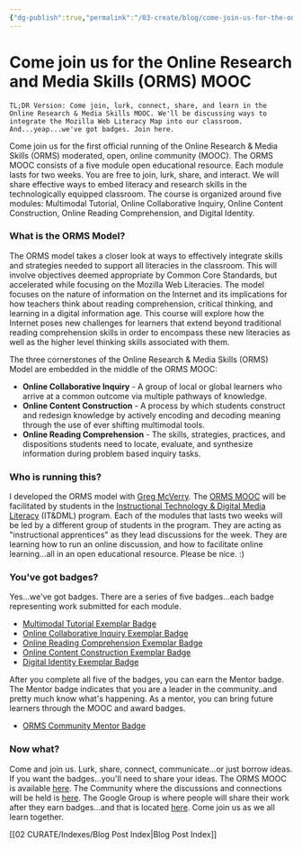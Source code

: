 ```yaml
---
{"dg-publish":true,"permalink":"/03-create/blog/come-join-us-for-the-online-research-and-media-skills-orms-mooc/","title":"Come join us for the Online Research and Media Skills (ORMS) MOOC","tags":["badges","orms","webliteracy"]}
---
```


# Come join us for the Online Research and Media Skills (ORMS) MOOC

```
TL;DR Version: Come join, lurk, connect, share, and learn in the Online Research & Media Skills MOOC. We'll be discussing ways to integrate the Mozilla Web Literacy Map into our classroom. And...yeap...we've got badges. Join here.
```

Come join us for the first official running of the Online Research & Media Skills (ORMS) moderated, open, online community (MOOC). The ORMS MOOC consists of a five module open educational resource. Each module lasts for two weeks. You are free to join, lurk, share, and interact. We will share effective ways to embed literacy and research skills in the technologically equipped classroom. The course is organized around five modules: Multimodal Tutorial, Online Collaborative Inquiry, Online Content Construction, Online Reading Comprehension, and Digital Identity.

### What is the ORMS Model?

The ORMS model takes a closer look at ways to effectively integrate skills and strategies needed to support all literacies in the classroom. This will involve objectives deemed appropriate by Common Core Standards, but accelerated while focusing on the Mozilla Web Literacies. The model focuses on the nature of information on the Internet and its implications for how teachers think about reading comprehension, critical thinking, and learning in a digital information age. This course will explore how the Internet poses new challenges for learners that extend beyond traditional reading comprehension skills in order to encompass these new literacies as well as the higher level thinking skills associated with them.

The three cornerstones of the Online Research & Media Skills (ORMS) Model are embedded in the middle of the ORMS MOOC:

- **Online Collaborative Inquiry** \- A group of local or global learners who arrive at a common outcome via multiple pathways of knowledge.
- **Online Content Construction** \- A process by which students construct and redesign knowledge by actively encoding and decoding meaning through the use of ever shifting multimodal tools.
- **Online Reading Comprehension** \- The skills, strategies, practices, and dispositions students need to locate, evaluate, and synthesize information during problem based inquiry tasks.

### **Who is running this?**

I developed the ORMS model with [Greg McVerry](https://twitter.com/jgmac1106). The [ORMS MOOC](https://sites.google.com/site/ormsmodel/) will be facilitated by students in the [Instructional Technology & Digital Media Literacy](https://twitter.com/itdml) (IT&DML) program. Each of the modules that lasts two weeks will be led by a different group of students in the program. They are acting as "instructional apprentices" as they lead discussions for the week. They are learning how to run an online discussion, and how to facilitate online learning...all in an open educational resource. Please be nice. :)

### You've got badges?

Yes...we've got badges. There are a series of five badges...each badge representing work submitted for each module.

- [Multimodal Tutorial Exemplar Badge](https://badges.mozilla.org/en-US/badges/badge/Multimodal-Tutorial-Exemplar-Badge)
- [Online Collaborative Inquiry Exemplar Badge](https://badges.mozilla.org/en-US/badges/badge/Online-Collaborative-Inquiry-Exemplar-Badge)
- [Online Reading Comprehension Exemplar Badge](https://badges.mozilla.org/en-US/badges/badge/Online-Reading-Comprehension-Exemplar-Badge)
- [Online Content Construction Exemplar Badge](https://badges.mozilla.org/en-US/badges/badge/Online-Content-Construction-Exemplar-Badge)
- [Digital Identity Exemplar Badge](https://badges.mozilla.org/en-US/badges/badge/Digital-Identity-Exemplar-Badge)

After you complete all five of the badges, you can earn the Mentor badge. The Mentor badge indicates that you are a leader in the community..and pretty much know what's happening. As a mentor, you can bring future learners through the MOOC and award badges.

- [ORMS Community Mentor Badge](https://badges.mozilla.org/en-US/badges/badge/ORMS-Community-Mentor-Badge)

### Now what?

Come and join us. Lurk, share, connect, communicate...or just borrow ideas. If you want the badges...you'll need to share your ideas. The ORMS MOOC is available [here](https://sites.google.com/site/ormsmodel/). The Community where the discussions and connections will be held is [here](https://plus.google.com/communities/109374663190019101967?utm_source=chrome_ntp_icon&utm_medium=chrome_app&utm_campaign=chrome). The Google Group is where people will share their work after they earn badges...and that is located [here](https://groups.google.com/forum/#!forum/ormsclass). Come join us as we all learn together.

[[02 CURATE/Indexes/Blog Post Index\|Blog Post Index]]